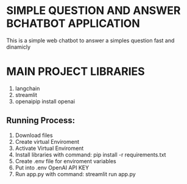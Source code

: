 # SIMPLE QUESTION AND ANSWER BCHATBOT APPLICATION
This is a simple web chatbot to answer a simples question fast and dinamicly

# MAIN PROJECT LIBRARIES
1. langchain
2. streamlit
3. openaipip install openai

## Running Process:
1. Download files
2. Create virtual Enviroment
3. Activate Virtual Enviroment 
4. Install libraries with command: pip install -r requirements.txt
5. Create .env file for enviroment variables
6. Put into .env OpenAI API KEY
7. Run app.py with command: streamlit run app.py